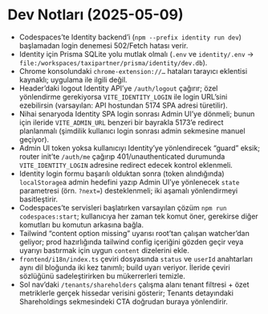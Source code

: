 # Dev Notları (2025-05-09)

- Codespaces’te Identity backend’i (`npm --prefix identity run dev`) başlamadan login denemesi 502/Fetch hatası verir.
- Identity için Prisma SQLite yolu mutlak olmalı (`.env` ve `identity/.env` -> `file:/workspaces/taxipartner/prisma/identity/dev.db`).
- Chrome konsolundaki `chrome-extension://…` hataları tarayıcı eklentisi kaynaklı; uygulama ile ilgili değil.
- Header’daki logout Identity API’ye `/auth/logout` çağırır; özel yönlendirme gerekiyorsa `VITE_IDENTITY_LOGIN` ile login URL’sini ezebilirsin (varsayılan: API hostundan 5174 SPA adresi türetilir).
- Nihai senaryoda Identity SPA login sonrası Admin UI’ye dönmeli; bunun için ileride `VITE_ADMIN_URL` benzeri bir bayrakla 5173’e redirect planlanmalı (şimdilik kullanıcı login sonrası admin sekmesine manuel geçiyor).
- Admin UI token yoksa kullanıcıyı Identity’ye yönlendirecek “guard” eksik; router init’te `/auth/me` çağırıp 401/unauthenticated durumunda `VITE_IDENTITY_LOGIN` adresine redirect edecek kontrol eklenmeli.
- Identity login formu başarılı olduktan sonra (token alındığında) `localStorage`a admin hedefini yazıp Admin UI’ye yönlenecek `state` parametresi (örn. `?next=`) desteklenmeli; iki aşamalı yönlendirmeyi basitleştirir.
- Codespaces’te servisleri başlatırken varsayılan çözüm `npm run codespaces:start`; kullanıcıya her zaman tek komut öner, gerekirse diğer komutları bu komutun arkasına bağla.
- Tailwind “content option missing” uyarısı root’tan çalışan watcher’dan geliyor; prod hazırlığında tailwind config içeriğini gözden geçir veya uyarıyı bastırmak için uygun `content` dizelerini ekle.
- `frontend/i18n/index.ts` çeviri dosyasında `status` ve `userId` anahtarları aynı dil bloğunda iki kez tanımlı; build uyarı veriyor. İleride çeviri sözlüğünü sadeleştirirken bu mükerrerleri temizle.
- Sol nav’daki `/tenants/shareholders` çalışma alanı tenant filtresi + özet metriklerle gerçek hissedar verisini gösterir; Tenants detayındaki Shareholdings sekmesindeki CTA doğrudan buraya yönlendirir.
